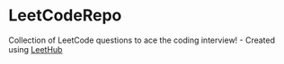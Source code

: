 # LeetCodeRepo
Collection of LeetCode questions to ace the coding interview! - Created using [LeetHub](https://github.com/QasimWani/LeetHub)
